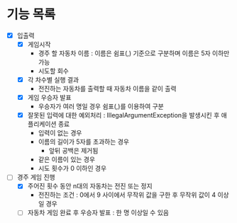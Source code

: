 # 기능 목록

- [x] 입출력
    - [x] 게임시작
        - 경주 할 자동차 이름 : 이름은 쉼표(,) 기준으로 구분하며 이름은 5자 이하만 가능
        - 시도할 회수
    - [x] 각 차수별 실행 결과
        - 전진하는 자동차를 출력할 때 자동차 이름을 같이 출력
    - [x] 게임 우승자 발표
        - 우승자가 여러 명일 경우 쉼표(,)를 이용하여 구분
    - [x] 잘못된 입력에 대한 예외처리 : IllegalArgumentException을 발생시킨 후 애플리케이션 종료
        - 입력이 없는 경우
        - 이름의 길이가 5자를 초과하는 경우
            - 앞뒤 공백은 제거됨
        - 같은 이름이 있는 경우
        - 시도 횟수가 0 이하인 경우

- [ ] 경주 게임 진행
    - [x] 주어진 횟수 동안 n대의 자동차는 전진 또는 정지
        - 전진하는 조건 : 0에서 9 사이에서 무작위 값을 구한 후 무작위 값이 4 이상일 경우
    - [ ] 자동차 게임 완료 후 우승자 발표 : 한 명 이상일 수 있음 
